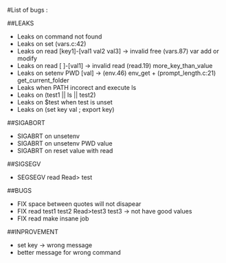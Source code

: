 #List of bugs :

##LEAKS

- Leaks on command not found
- Leaks on set (vars.c:42)
- Leaks on read [key1]-[val1 val2 val3] -> invalid free (vars.87) var add or modify
- Leaks on read [ ]-[val1] -> invalid read (read.19) more_key_than_value
- Leaks on setenv PWD [val] -> (env.46) env_get + (prompt_length.c:21) get_current_folder
- Leaks when PATH incorect and execute ls
- Leaks on (test1 || ls || test2)
- Leaks on $test when test is unset
- Leaks on (set key val ; export key)

##SIGABORT

- SIGABRT on unsetenv
- SIGABRT on unsetenv PWD value
- SIGABRT on reset value with read

##SIGSEGV

- SEGSEGV read
			Read> test

##BUGS

- FIX space between quotes will not disapear
- FIX read test1 test2
		Read>test3 test3 -> not have good values
- FIX read make insane job

##INPROVEMENT

- set key -> wrong message
- better message for wrong command
